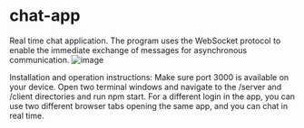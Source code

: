 # chat-app
Real time chat application.
The program uses the WebSocket protocol to enable the immediate exchange of messages for asynchronous communication.
![image](https://github.com/Rosiee7/chat-app/assets/88431787/af2e75a9-63dd-4775-b747-c3f109b72ed9)

Installation and operation instructions:
Make sure port 3000 is available on your device.
Open two terminal windows and navigate to the /server and /client directories and run npm start.
For a different login in the app, you can use two different browser tabs opening the same app, and you can chat in real time.
